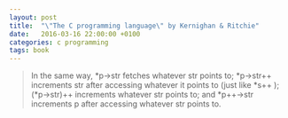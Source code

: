 ```yaml
---
layout: post
title:  "\"The C programming language\" by Kernighan & Ritchie"
date:   2016-03-16 22:00:00 +0100
categories: c programming
tags: book
---
```


> In the same way, *p->str fetches whatever str points to; *p->str++ increments str after
> accessing whatever it points to (just like *s++ ); (*p->str)++ increments whatever str points
> to; and *p++->str increments p after accessing whatever str points to.

<!--more-->
